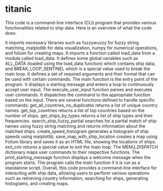 # titanic

This code is a command-line interface (CLI) program that provides various functionalities related to ship data. Here is an overview of what the code does:

It imports necessary libraries such as fuzzywuzzy for fuzzy string matching, matplotlib for data visualization, numpy for numerical operations, and folium for creating maps.
It imports a function called load_data from a module called load_data.
It defines some global variables such as ALL_DATA (loaded using the load_data function) which contains ship data, and BREAK_LOOP_SENTINEL which is a special value used to break the main loop.
It defines a set of required arguments and their format that can be used with certain commands.
The main function is the entry point of the program. It displays a starting message and enters a loop to continuously accept user input.
The execute_user_input function parses and executes user commands. It dispatches the command to the appropriate function based on the input.
There are several functions defined to handle specific commands:
get_all_countries_no_duplicates returns a list of unique country names.
get_top_countries returns a list of top countries based on the number of ships.
get_ships_by_types returns a list of ship types and their frequencies.
search_ship_fuzzy_partial searches for a partial match of ship names using fuzzy string matching and returns information about the matched ships.
create_speed_histogram generates a histogram of ship speeds using matplotlib.
save_map_with_ship_location creates a map using Folium library and saves it as an HTML file, showing the locations of ships.
exit_cmi returns a special value to exit the main loop.
The MENU_DISPATCH dictionary maps user commands to their respective functions.
The print_starting_message function displays a welcome message when the program starts.
The program calls the main function if it is run as a standalone script.
Overall, this code provides a command-line interface for interacting with ship data, allowing users to perform various operations such as retrieving country information, searching for ships, generating histograms, and creating maps.
